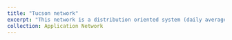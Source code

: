 ```yaml
---
title: "Tucson network"
excerpt: "This network is a distribution oriented system (daily average demand 104 L/s, total pipe length 280 km). <br/><img src='/images/Tucson network.png'>"
collection: Application Network
---
```

